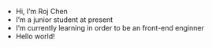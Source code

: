 - Hi, I’m Roj Chen
- I’m a junior student at present
- I’m currently learning in order to be an front-end enginner
- Hello world!

<!---
chyluob/chyluob is a ✨ special ✨ repository because its `README.md` (this file) appears on your GitHub profile.
You can click the Preview link to take a look at your changes.
--->
